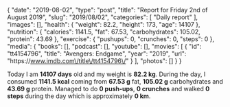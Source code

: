 {
    "date": "2019-08-02",
    "type": "post",
    "title": "Report for Friday 2nd of August 2019",
    "slug": "2019\/08\/02",
    "categories": [
        "Daily report"
    ],
    "images": [],
    "health": {
        "weight": 82.2,
        "height": 173,
        "age": 14107
    },
    "nutrition": {
        "calories": 1141.5,
        "fat": 67.53,
        "carbohydrates": 105.02,
        "protein": 43.69
    },
    "exercise": {
        "pushups": 0,
        "crunches": 0,
        "steps": 0
    },
    "media": {
        "books": [],
        "podcast": [],
        "youtube": [],
        "movies": [
            {
                "id": "tt4154796",
                "title": "Avengers: Endgame",
                "year": "2019",
                "url": "https:\/\/www.imdb.com\/title\/tt4154796\/"
            }
        ],
        "photos": []
    }
}

Today I am <strong>14107 days</strong> old and my weight is <strong>82.2 kg</strong>. During the day, I consumed <strong>1141.5 kcal</strong> coming from <strong>67.53 g</strong> fat, <strong>105.02 g</strong> carbohydrates and <strong>43.69 g</strong> protein. Managed to do <strong>0 push-ups</strong>, <strong>0 crunches</strong> and walked <strong>0 steps</strong> during the day which is approximately <strong>0 km</strong>.
